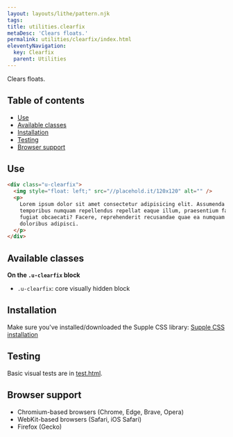 ```yaml
---
layout: layouts/lithe/pattern.njk
tags:
title: utilities.clearfix
metaDesc: 'Clears floats.'
permalink: utilities/clearfix/index.html
eleventyNavigation:
  key: Clearfix
  parent: Utilities
---
```


Clears floats.

## Table of contents

- [Use](#use)
- [Available classes](#available-classes)
- [Installation](#installation)
- [Testing](#testing)
- [Browser support](#browser-support)

## Use

```html
<div class="u-clearfix">
  <img style="float: left;" src="//placehold.it/120x120" alt="" />
  <p>
    Lorem ipsum dolor sit amet consectetur adipisicing elit. Assumenda
    temporibus numquam repellendus repellat eaque illum, praesentium facere iure
    fugiat obcaecati? Facere, reprehenderit recusandae quae ea numquam id ut
    doloribus adipisci.
  </p>
</div>
```

## Available classes

**On the `.u-clearfix` block**

- `.u-clearfix`: core visually hidden block

## Installation

Make sure you've installed/downloaded the Supple CSS library: [Supple CSS installation](../../#installation)

## Testing

Basic visual tests are in [test.html](https://supple-kit.github.io/supple-css/utilities/clearfix/test.html).

## Browser support

- Chromium-based browsers (Chrome, Edge, Brave, Opera)
- WebKit-based browsers (Safari, iOS Safari)
- Firefox (Gecko)

